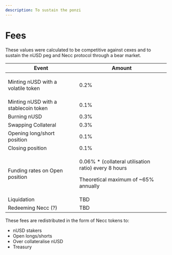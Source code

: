 ```yaml
---
description: To sustain the ponzi
---
```


# Fees

These values were calculated to be competitive against cexes and to sustain the nUSD peg and Necc protocol through a bear market.&#x20;

| Event                                                   | Amount                                                                                                 |
| ------------------------------------------------------- | ------------------------------------------------------------------------------------------------------ |
| <p></p><p>Minting nUSD with a volatile token</p><p></p> | 0.2%                                                                                                   |
| Minting nUSD with a stablecoin token                    | 0.1%                                                                                                   |
| Burning nUSD                                            | 0.3%                                                                                                   |
| Swapping Collateral                                     | 0.3%                                                                                                   |
| Opening long/short position                             | 0.1%                                                                                                   |
| Closing position                                        | 0.1%                                                                                                   |
| Funding rates on Open position                          | <p>0.06% * (collateral utilisation ratio) every 8 hours</p><p>Theoretical maximum of ~65% annually</p> |
| Liquidation                                             | TBD                                                                                                    |
| Redeeming Necc (?)                                      | TBD                                                                                                    |

These fees are redistributed in the form of Necc tokens to:

* nUSD stakers
* Open longs/shorts
* Over collateralise nUSD
* Treasury
